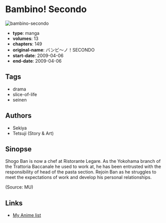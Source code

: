 # Bambino! Secondo

![bambino-secondo](https://cdn.myanimelist.net/images/manga/5/74875.jpg)

-   **type**: manga
-   **volumes**: 13
-   **chapters**: 149
-   **original-name**: バンビ〜ノ！SECONDO
-   **start-date**: 2009-04-06
-   **end-date**: 2009-04-06

## Tags

-   drama
-   slice-of-life
-   seinen

## Authors

-   Sekiya
-   Tetsuji (Story & Art)

## Sinopse

Shogo Ban is now a chef at Ristorante Legare. As the Yokohama branch of the Trattoria Baccanale he used to work at, he has been entrusted with the responsibility of head of the pasta section. Rejoin Ban as he struggles to meet the expectations of work and develop his personal relationships.

(Source: MU)

## Links

-   [My Anime list](https://myanimelist.net/manga/19008/Bambino_Secondo)
